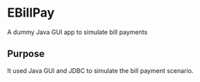 # EBillPay
A dummy Java GUI app to simulate bill payments

## Purpose
It used Java GUI and JDBC to simulate the bill payment scenario.

